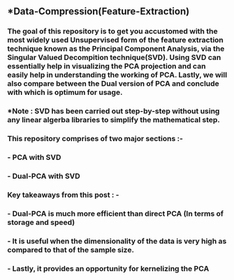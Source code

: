 ## *Data-Compression(Feature-Extraction)
### The goal of this repository is to get you accustomed with the most widely used Unsupervised form of the feature extraction technique known as the Principal Component Analysis, via the Singular Valued Decompition technique(SVD). Using SVD can essentially help in visualizing the PCA projection and can easily help in understanding the working of PCA. Lastly, we will also compare between the Dual version of PCA and conclude with which is optimum for usage.
### *Note : SVD has been carried out step-by-step without using any linear algerba libraries to simplify the mathematical step.
### This repository comprises of two major sections :-
### - PCA with SVD 
### - Dual-PCA with SVD
### Key takeaways from this post : -
### - Dual-PCA is much more efficient than direct PCA (In terms of storage and speed)
### - It is useful when the dimensionality of the data is very high as compared to that of the sample size.
### - Lastly, it provides an opportunity for kernelizing the PCA
